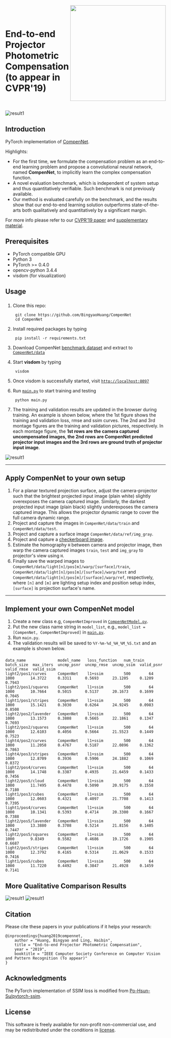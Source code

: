 <img src='doc/net.png' align="right" width=300>
<br><br>

End-to-end Projector Photometric Compensation (to appear in CVPR'19)
<br><br>
===


![result1](doc/img_3.png)

## Introduction
PyTorch implementation of [CompenNet][1].

Highlights:
* For the first time, we formulate the compensation problem as an end-to-end learning problem and propose a convolutional neural network, named **CompenNet**, to implicitly learn the complex compensation function.
* A novel evaluation benchmark, which is independent of system setup and thus quantitatively verifiable. Such benchmark is not previously available.
* Our method is evaluated carefully on the benchmark, and the results show that our end-to-end learning solution outperforms state-of-the-arts both qualitatively and quantitatively by a significant margin.

For more info please refer to our [CVPR'19 paper][1] and [supplementary material][2].




## Prerequisites
* PyTorch compatible GPU
* Python 3
* PyTorch >= 0.4.0
* opencv-python 3.4.4
* visdom (for visualization)

## Usage
### 

1. Clone this repo:
   
        git clone https://github.com/BingyaoHuang/CompenNet
        cd CompenNet

2. Install required packages by typing
   
        pip install -r requirements.txt
    

3. Download CompenNet [benchmark dataset][3] and extract to [`CompenNet/data`](data)

        
4. Start **visdom** by typing

        visdom

5. Once visdom is successfully started, visit [`http://localhost:8097`](http://localhost:8097)
6. Run [`main.py`](src/python/main.py) to start training and testing

        python main.py
7. The training and validation results are updated in the browser during training. An example is shown below, where the 1st figure shows the training and validation loss, rmse and ssim curves. The 2nd and 3rd montage figures are the training and validation pictures, respectively. In each montage figure, the **1st rows are the camera captured uncompensated images, the 2nd rows are CompenNet predicted projector input images and the 3rd rows are ground truth of projector input image**. 
   
![result1](doc/training_progress.png)



----
## Apply CompenNet to your own setup

1. For a planar textured projection surface, adjust the camera-projector such that the brightest projected input image (plain white) slightly overexposes the camera captured image. Similarly, the darkest projected input image (plain black) slightly underexposes the camera captured image. This allows the projector dynamic range to cover the full camera dynamic range.
2. Project and capture the images in `CompenNet/data/train` and `CompenNet/data/test`.
3. Project and capture a surface image `CompenNet/data/ref/img_gray`.
4. Project and capture a [checkerboard image](doc/checkerboard.png).
5. Estimate the homography `H` between camera and projector image, then warp the camera captured images `train`, `test` and `img_gray` to projector's view using `H`. 
6. Finally save the warped images to `CompenNet/data/light[n]/pos[m]/warp/[surface]/train`,  `CompenNet/data/light[n]/pos[m]/[surface]/warp/test` and  `CompenNet/data/light[n]/pos[m]/[surface]/warp/ref`, respectively, where `[n]` and `[m]` are lighting setup index and position setup index, `[surface]` is projection surface's name.

----
## Implement your own CompenNet model
1. Create a new class e.g, `CompenNetImproved` in [`CompenNetModel.py`](src/python/CompenNetModel.py).
2. Put the new class name string in `model_list`, e.g., `model_list = [CompenNet, CompenNetImproved]` in [`main.py`](src/python/main.py).
3. Run `main.py`.
4. The validation results will be saved to `%Y-%m-%d_%H_%M_%S.txt` and an example is shown below.

### 

    data_name              model_name   loss_function   num_train  batch_size  max_iters  uncmp_psnr  uncmp_rmse  uncmp_ssim  valid_psnr  valid_rmse  valid_ssim
    light2/pos1/curves     CompenNet    l1+ssim         500        64          1000       14.3722     0.3311      0.5693      23.1205     0.1209      0.7943    
    light2/pos1/squares    CompenNet    l1+ssim         500        64          1000       10.7664     0.5015      0.5137      20.1673     0.1699      0.7045    
    light1/pos1/stripes    CompenNet    l1+ssim         500        64          1000       15.1421     0.3030      0.6264      24.9245     0.0983      0.8508    
    light2/pos2/lavender   CompenNet    l1+ssim         500        64          1000       13.1573     0.3808      0.5665      22.1861     0.1347      0.7693    
    light2/pos2/squares    CompenNet    l1+ssim         500        64          1000       12.6103     0.4056      0.5664      21.5523     0.1449      0.7523    
    light4/pos2/curves     CompenNet    l1+ssim         500        64          1000       11.2058     0.4767      0.5187      22.0896     0.1362      0.7863    
    light4/pos3/stripes    CompenNet    l1+ssim         500        64          1000       12.8709     0.3936      0.5906      24.1882     0.1069      0.8372    
    light2/pos4/curves     CompenNet    l1+ssim         500        64          1000       14.1748     0.3387      0.4935      21.6459     0.1433      0.7456    
    light2/pos5/cloud      CompenNet    l1+ssim         500        64          1000       11.7495     0.4478      0.5090      20.9175     0.1558      0.7180    
    light1/pos3/cubes      CompenNet    l1+ssim         500        64          1000       12.0603     0.4321      0.4097      21.7708     0.1413      0.7395    
    light1/pos4/curves     CompenNet    l1+ssim         500        64          1000       10.1341     0.5393      0.4714      20.3300     0.1667      0.7388    
    light2/pos5/lavender   CompenNet    l1+ssim         500        64          1000       13.3880     0.3708      0.5214      21.8156     0.1405      0.7447    
    light2/pos5/squares    CompenNet    l1+ssim         500        64          1000       9.8349      0.5582      0.4686      19.1726     0.1905      0.6687    
    light2/pos5/stripes    CompenNet    l1+ssim         500        64          1000       12.3792     0.4165      0.5314      21.0629     0.1533      0.7416    
    light1/pos5/cubes      CompenNet    l1+ssim         500        64          1000       11.7220     0.4492      0.3847      21.4928     0.1459      0.7141    
        
## More Qualitative Comparison Results
![result1](doc/img_1.png)
![result1](doc/img_2.png)

    
## Citation
Please cite these papers in your publications if it helps your research:

    @inproceedings{huang2019compennet,
        author = "Huang, Bingyao and Ling, Haibin",
        title = "End-to-end Projector Photometric Compensation",
        year = "2019",
        booktitle = "IEEE Computer Society Conference on Computer Vision and Pattern Recognition (To appear)"
    }

## Acknowledgments
The PyTorch implementation of SSIM loss is modified from [Po-Hsun-Su/pytorch-ssim](https://github.com/Po-Hsun-Su/pytorch-ssim).

## License
This software is freely available for non-profit non-commercial use, and may be redistributed under the conditions in [license](LICENSE).


[1]: https://arxiv.org/pdf/1904.04335
[2]: http://www.dabi.temple.edu/~hbling/publication/CompenNet_sup.pdf
[3]: http://bit.ly/2G5iTfY
[4]: https://www.mathworks.com/help/vision/ref/detectcheckerboardpoints.html
[5]: https://github.com/BingyaoHuang/single-shot-pro-cam-calib/tree/ismar18
[6]: https://youtu.be/fnrVDOhcu7I
[7]: http://www.vision.caltech.edu/bouguetj/calib_doc/htmls/calib_example/index.html

